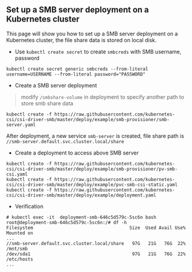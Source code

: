 ## Set up a SMB server deployment on a Kubernetes cluster
This page will show you how to set up a SMB server deployment on a Kubernetes cluster, the file share data is stored on local disk.

 - Use `kubectl create secret` to create `smbcreds` with SMB username, password
```console
kubectl create secret generic smbcreds --from-literal username=USERNAME --from-literal password="PASSWORD"
```

 - Create a SMB server deployment
> modify `/smbshare-volume` in deployment to specify another path to store smb share data
```console
kubectl create -f https://raw.githubusercontent.com/kubernetes-csi/csi-driver-smb/master/deploy/example/smb-provisioner/smb-server.yaml
```

After deployment, a new service `smb-server` is created, file share path is `//smb-server.default.svc.cluster.local/share`

 - Create a deployment to access above SMB server
```console
kubectl create -f https://raw.githubusercontent.com/kubernetes-csi/csi-driver-smb/master/deploy/example/smb-provisioner/pv-smb-csi.yaml
kubectl create -f https://raw.githubusercontent.com/kubernetes-csi/csi-driver-smb/master/deploy/example/pvc-smb-csi-static.yaml
kubectl create -f https://raw.githubusercontent.com/kubernetes-csi/csi-driver-smb/master/deploy/example/deployment.yaml
```

 - Verification
```console
# kubectl exec -it  deployment-smb-646c5d579c-5sc6n bash
root@deployment-smb-646c5d579c-5sc6n:/# df -h
Filesystem                                    Size  Used Avail Use% Mounted on
...
//smb-server.default.svc.cluster.local/share   97G   21G   76G  22% /mnt/smb
/dev/sda1                                      97G   21G   76G  22% /etc/hosts
...
```
